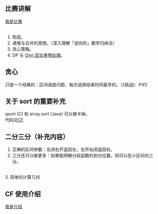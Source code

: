 比赛讲解
-
[我是比赛](http://vjudge.net/contest/view.action?cid=48206#overview)<br /><br />
1. 构造。<br />
2. 递推与合并的思想。（深入理解「逆向的」数学归纳法）<br />
3. 贪心策略。<br />
4. DP 与 [O(n) 回文串预处理](http://blog.csdn.net/synapse7/article/details/18908413)。<br />

贪心
-
只提一个经典的：区间调度问题，每次选择结束时间最早的。（《挑战》 P41）<br />

关于 sort 的重要补充
-
qsort (C) 和 array.sort (Java) 可以被卡掉。<br/>
代码见[CF](http://codeforces.com/blog/entry/12583)<br />

二分三分（补充内容）
-
1. 正确的区间参数：左闭右开返回左，左开右闭返回右。
2. 三分还可以做更多：如果能明确分段函数的划分位置，则可以在小区间内三分。
<br />
3. 简单的计算几何


CF 使用介绍
-
[我是介绍](https://github.com/EndlessCheng/acm-icpc/blob/master/wonderful-skills/20140716%20-%20cf%E4%BD%BF%E7%94%A8%E4%BB%8B%E7%BB%8D.md)<br />

